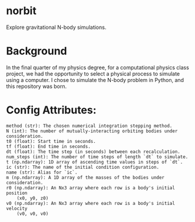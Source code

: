# norbit
Explore gravitational N-body simulations.

# Background
In the final quarter of my physics degree, for a computational physics class project, we had the opportunity to select a physical process to simulate using a computer. I chose to simulate the N-body problem in Python, and this repository was born.

# Config Attributes:
    method (str): The chosen numerical integration stepping method.
    N (int): The number of mutually-interacting orbiting bodies under consideration.
    t0 (float): Start time in seconds.
    tf (float): End time in seconds.
    dt (float): The time step (in seconds) between each recalculation.
    num_steps (int): The number of time steps of length `dt` to simulate.
    t (np.ndarray): 1D array of ascending time values in steps of `dt`.
    ic (str): The name of the initial condition configuration.
    name (str): Alias for `ic`.
    m (np.ndarray): A 1D array of the masses of the bodies under consideration.
    r0 (np.ndarray): An Nx3 array where each row is a body's initial position
        (x0, y0, z0)
    v0 (np.ndarray): An Nx3 array where each row is a body's initial velocity
        (v0, v0, v0)
